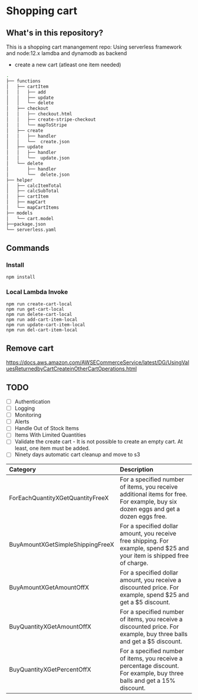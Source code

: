 # Shopping cart


## What's in this repository?

This is a shopping cart manangement repo: Using serverless framework and node:12.x lamdba and dynamodb as backend
 * create a new cart (atleast one item needed)
``` bash
.
├── functions               
│   ├── cartItem
│   │   ├── add    
│   │   ├── update     
│   │   └── delete
│   ├── checkout
│   │   ├── checkout.html
│   │   ├── create-stripe-checkout
│   │   └── mapToStripe
│   ├── create
│   │   ├── handler
│   │   └──  create.json
│   ├── update
│   │   ├── handler
│   │   └──  update.json     
│   └── delete
│       ├── handler
│       └──  delete.json    
├── helper
│   ├── calcItemTotal
│   ├── calcSubTotal
│   ├── cartItem
│   ├── mapCart
│   └── mapCartItems
├── models
│   └── cart.model
├──package.json
└── serverless.yaml
```

## Commands

### Install 
    npm install
### Local Lambda Invoke
    npm run create-cart-local
    npm run get-cart-local
    npm run delete-cart-local
    npm run add-cart-item-local
    npm run update-cart-item-local
    npm run del-cart-item-local

## Remove cart

https://docs.aws.amazon.com/AWSECommerceService/latest/DG/UsingValuesReturnedbyCartCreateinOtherCartOperations.html

## TODO
- [ ] Authentication
- [ ] Logging
- [ ] Monitoring
- [ ] Alerts
- [ ] Handle Out of Stock Items
- [ ] Items With Limited Quantities
- [ ] Validate the create cart - It is not possible to create an empty cart. At least, one item must be added.
- [ ] Ninety days automatic cart cleanup and move to s3

| Category        | Description 
| :------------- |:-------------|
| ForEachQuantityXGetQuantityFreeX	      | For a specified number of items, you receive additional items for free. For example, buy six dozen eggs and get a dozen eggs free.|
| BuyAmountXGetSimpleShippingFreeX	      | For a specified dollar amount, you receive free shipping. For example, spend $25 and your item is shipped free of charge.|
| BuyAmountXGetAmountOffX	      	      | For a specified dollar amount, you receive a discounted price. For example, spend $25 and get a $5 discount.|
| BuyQuantityXGetAmountOffX	      	   | For a specified number of items, you receive a discounted price. For example, buy three balls and get a $5 discount.|
| BuyQuantityXGetPercentOffX	      	   | For a specified number of items, you receive a percentage discount. For example, buy three balls and get a 15% discount.|
